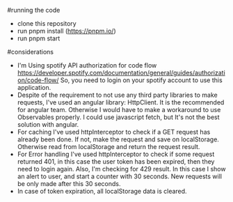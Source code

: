 #running the code
- clone this repository
- run pnpm install (https://pnpm.io/)
- run pnpm start

#considerations

- I'm Using spotify API authorization for code flow https://developer.spotify.com/documentation/general/guides/authorization/code-flow/
So, you need to login on your spotify account to use this application.
- Despite of the requirement to not use any third party libraries to make requests, I've used an angular library: HttpClient. It is the recommended for angular team. Otherwise I would have to make a workaround to use Observables properly. I could use javascript fetch, but It's not the best solution with angular.
- For caching I've used httpInterceptor to check if a GET request has already been done. If not, make the request and save on localStorage. Otherwise read from localStorage and return the request result.
- For Error handling I've used httpInterceptor to check if some request returned 401, in this case the user token has been expired, then they need to login again. Also, I'm checking for 429 result. In this case I show an alert to user, and start a counter with 30 seconds. New requests will be only made after this 30 seconds.
- In case of token expiration, all localStorage data is cleared.
